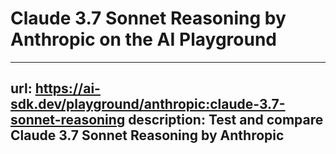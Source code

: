 # Claude 3.7 Sonnet Reasoning by Anthropic on the AI Playground


---
url: https://ai-sdk.dev/playground/anthropic:claude-3.7-sonnet-reasoning
description: Test and compare Claude 3.7 Sonnet Reasoning by Anthropic
---
